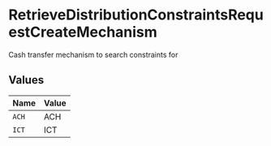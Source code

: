 # RetrieveDistributionConstraintsRequestCreateMechanism

Cash transfer mechanism to search constraints for


## Values

| Name  | Value |
| ----- | ----- |
| `ACH` | ACH   |
| `ICT` | ICT   |